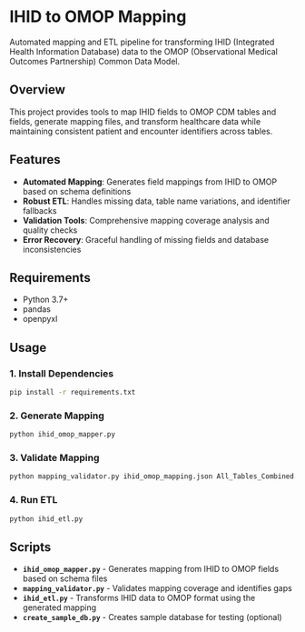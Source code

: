 # IHID to OMOP Mapping

Automated mapping and ETL pipeline for transforming IHID (Integrated Health Information Database) data to the OMOP (Observational Medical Outcomes Partnership) Common Data Model.

## Overview

This project provides tools to map IHID fields to OMOP CDM tables and fields, generate mapping files, and transform healthcare data while maintaining consistent patient and encounter identifiers across tables.

## Features

- **Automated Mapping**: Generates field mappings from IHID to OMOP based on schema definitions
- **Robust ETL**: Handles missing data, table name variations, and identifier fallbacks
- **Validation Tools**: Comprehensive mapping coverage analysis and quality checks
- **Error Recovery**: Graceful handling of missing fields and database inconsistencies

## Requirements

- Python 3.7+
- pandas
- openpyxl

## Usage

### 1. Install Dependencies
```bash
pip install -r requirements.txt
```

### 2. Generate Mapping
```bash
python ihid_omop_mapper.py
```

### 3. Validate Mapping
```bash
python mapping_validator.py ihid_omop_mapping.json All_Tables_Combined.json OMOP_Summarized_Schema.xlsx
```

### 4. Run ETL
```bash
python ihid_etl.py
```

## Scripts

- **`ihid_omop_mapper.py`** - Generates mapping from IHID to OMOP fields based on schema files
- **`mapping_validator.py`** - Validates mapping coverage and identifies gaps
- **`ihid_etl.py`** - Transforms IHID data to OMOP format using the generated mapping
- **`create_sample_db.py`** - Creates sample database for testing (optional)

